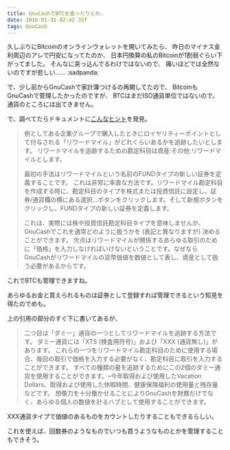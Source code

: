 ```yaml
---
title: GnuCashでBTCを扱ったりとか。
date: 2016-01-31 02:42 JST
tags: GnuCash
---
```


久しぶりにBitcoinのオンラインウォレットを開いてみたら、
昨日のマイナス金利周辺のアレで円安になってたのか、
日本円換算の私のBitcoinが1割弱ぐらい下がってました。
そんなに突っ込んでるわけではないので、
痛いほどでは全然ないのですが悲しい…… :sadpanda:

で、少し前からGnuCashで家計簿つけるの再開してたので、
BitcoinもGnuCashで管理したかったのですが、
BTCはまだISO通貨単位ではないので、
通貨のところには出てきません。

で、調べてたらドキュメントに[こんなヒント](http://www.gnucash.org/docs/v2.6/ja/gnucash-guide/currency_acct1.html#currency_acct_user2)を発見。

<blockquote>
<p>
例としてある企業グループで購入したときにロイヤリティーポイントとして付与される「リワードマイル」がどれくらいあるかを追跡したいとします。 リワードマイルを追跡するための勘定科目は資産:その他:リワードマイルとします。
</p>
<p>
最初の手法はリワードマイルという名前のFUNDタイプの新しい証券を定義することです。 これは非常に率直な方法です。リワードマイル勘定科目を作成する時に、勘定科目のタイプを株式または投資信託に設定し、証券/通貨欄の横にある選択...ボタンをクリックします。そして新規ボタンをクリックし、FUNDタイプの新しい証券を定義します。
</p>
<p>
これは、実際には株や投資信託勘定科目タイプを意味しませんが、GnuCashでこれを通常どのように扱うかを (表記と異なりますが) 決めることができます。 欠点はリワードマイルが関係するあらゆる取引のために「価格」を入力しなければいけないということです。なぜならGnuCashがリワードマイルの貨幣価値を数値として表し、資産として扱う必要があるからです。
</p>
</blockquote>

これでBTCも管理できますね。

あらゆるお金と買えられるものは証券として登録すれば管理できるという知見を得たのでめも。

上の引用の部分のすぐ下に書いてあるが、

<blockquote>
二つ目は「ダミー」通貨の一つとしてリワードマイルを追跡する方法です。 ダミー通貨には「XTS (検査用符号)」および「XXX (通貨無し)」があります。 これらの一つをリワードマイル勘定科目のために使用する場合、毎回の取引で価格を入力する必要がなく、勘定科目に取引を入力することができます。 すべての種類の量を追跡するためにこの2個のダミー通貨を使用することができます。–今年取得および使用したVacation Dollars、取得および使用した休暇時間、健康保険福利の使用量と残存量などです。 想像力を十分働かせることによりGnuCashを財務だけでなく、あらゆる個人の数値を計るハブとして使用することができます。
</blockquote>

XXX通貨タイプで価値のあるものをカウントしたりすることもできるらしい。

これを使えば、回数券のようなものでいつも買うようなものとかを管理することもできそう。

